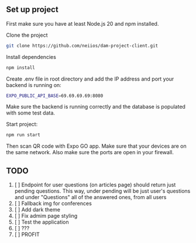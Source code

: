## Set up project

First make sure you have at least Node.js 20 and npm installed.

Clone the project

```sh
git clone https://github.com/neiios/dam-project-client.git
```

Install dependencies

```sh
npm install
```

Create .env file in root directory and add the IP address and port your backend is running on:

```sh
EXPO_PUBLIC_API_BASE=69.69.69.69:8080
```

Make sure the backend is running correctly and the database is populated with some test data.

Start project:

```sh
npm run start
```

Then scan QR code with Expo GO app.
Make sure that your devices are on the same network.
Also make sure the ports are open in your firewall.

## TODO

1. [ ] Endpoint for user questions (on articles page) should return just pending questions. This way, under pending will be just user's questions and under "Questions" all of the answered ones, from all users
1. [ ] Fallback img for conferences
1. [ ] Add dark theme
1. [ ] Fix admim page styling
1. [ ] Test the application
1. [ ] ???
1. [ ] PROFIT
